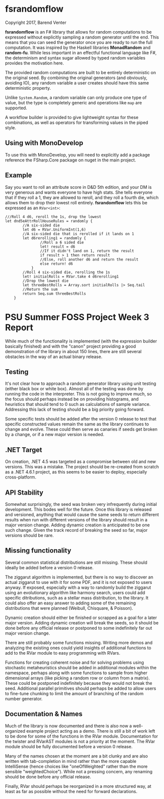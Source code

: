 # fsrandomflow

Copyright 2017, Barend Venter

**fsrandomflow** is an F# library that allows for random computations to be expressed without explicitly sampling a random generator until the end. This means that you can seed the generator once you are ready to run the full computation.
It was inspired by the Haskell libraries **MonadRandom** and **random-fu**. While less important in an effectful functional language like F#, the determinism and syntax sugar allowed by typed random variables provides the motivation here.

The provided random computations are built to be entirely deterministic on the original seed. By combining the original generators (and obviously, avoiding IO), any random variable a user creates should have this same deterministic property.

Unlike ```System.Random```, a random variable can only produce one type of value, but the type is completely generic and operations like ```map``` are supported.

A workflow builder is provided to give lightweight syntax for these combinations, as well as operators for transforming values in the piped style.

## Using with MonoDevelop

To use this with MonoDevelop, you will need to explicitly add a package reference the FSharp.Core package on nuget in the main project.

## Example

Say you want to roll an attribute score in D&D 5th edition, and your DM is very generous and wants everyone to have high stats. She tells everyone that if they roll a 1, they are allowed to reroll, and they roll a fourth die, which allows them to drop their lowest roll entirely. **fsrandomflow** lets this be expressed as an ```RVar<int>```:

```F#
///Roll 4 d6, reroll the 1s, drop the lowest
let dnd5eAttrRollHouseRules = randomly {
        //A six-sided die
        let d6 = RVar.UniformInt(1,6)
        //A six-sided die that is rerolled if it lands on 1
        let d6rerolling1 = randomly {
                //Roll a 6 sided die
                let! result = d6
                //If it didn't land on 1, return the result
                if result > 1 then return result
                //Else, roll another d6 and return the result
                else return! d6
            }
        //Roll 4 six-sided die, rerolling the 1s
        let! initialRolls = RVar.take 4 d6rerolling1
        //Drop the lowest die
        let threeBestRolls = Array.sort initialRolls |> Seq.tail
        //Return the sum
        return Seq.sum threeBestRolls
    }
```

# PSU Summer FOSS Project Week 3 Report

While much of the functionality is implemented (with the expression builder basically finished) 
and with the "canon" project providing a good demonstration of the library in about 150 lines, 
there are still several obstacles in the way of an actual binary release.

## Testing

It's not clear how to approach a random generator library using unit testing (either black box
or white box). Almost all of the testing was done by running the code in the interpreter. This 
is not going to improve much, so the focus should perhaps instead be on providing histograms, and
heuristics that should tend to 0 such as calculations of sample variance. Addressing this lack
of testing should be a big priority going forward.

Some specific tests should be added after the version 0 release to test that specific constructed
values remain the same as the library continues to change and evolve. These could then serve as
canaries if seeds get broken by a change, or if a new major version is needed.

## .NET Target

On creation, .NET 4.5 was targeted as a compromise between old and new versions. This was a mistake.
The project should be re-created from scratch as a .NET 4.6.1 project, as this seems to be easier
to deploy, especially cross-platform.

## API Stability

Somewhat surprisingly, the seed was broken very infrequently during initial development. This bodes
well for the future. Once this library is released and versioned, anything that would cause the same
seeds to return different results when run with different versions of the library should result in
a major version change. Adding dynamic creation is anticipated to be one such change. Given the track
record of breaking the seed so far, major versions should be rare.

## Missing functionality

Several common statistical distributions are still missing. These should ideally be added before 
a version 0 release.

The ziggarut algorithm is implemented, but there is no way to discover an actual ziggarut to use
with it for some PDF, and it is not exposed to users anyway. If exposed, especially with a way 
to randomly build the ziggarut using an evolutionary algorithm like harmony search, users could
add specific ditributions, such as a stellar mass distribution, to the library. It could also 
offer an easy answer to adding some of the remaining distributions that were planned 
(Weibull, Chisquare, & Poisson).

Dynamic creation should either be finished or scrapped as a goal for a later major version. Adding
dynamic creation will break the seeds, so it should be done before any official release or postponed 
to some indefinitely far out major version change.

There are still probably some functions missing. Writing more demos and analyzing the existing ones
could yield insights of additional functions to add to the RVar module to easy programming with RVars.

Functions for creating coherent noise and for solving problems using stochastic metaheuristics should
be added in additional modules within the namespace, perhaps along with some functions to sample 
from higher dimensional arrays (like picking a random row or column from a matrix). These could be 
postponed indefinitely because they would not break the seed.
Additional parallel primitives should perhaps be added to allow users to fine-tune chunking to
limit the amount of branching of the random number generator.

## Documentation & Names

Much of the library is now documented and there is also now a well-organized example project
acting as a demo. There is still a bit of work left to be done for some of the functions in 
the RVar module. Documentation for the twister and RVarAST modules is not a priority at the moment.
The RVar module should be fully documented before a version 0 release.

Many of the names chosen at the moment are a bit clunky and are also written with tab-completion
in mind rather than the more capable IntelliSense (hence choices like "oneOfWeighted" rather than
the more sensible "weightedChoice"). While not a pressing concern, any renaming should be done 
before any official release.

Finally, RVar should perhaps be reorganized in a more structured way, at least as far as possible 
without the need for forward declarations.